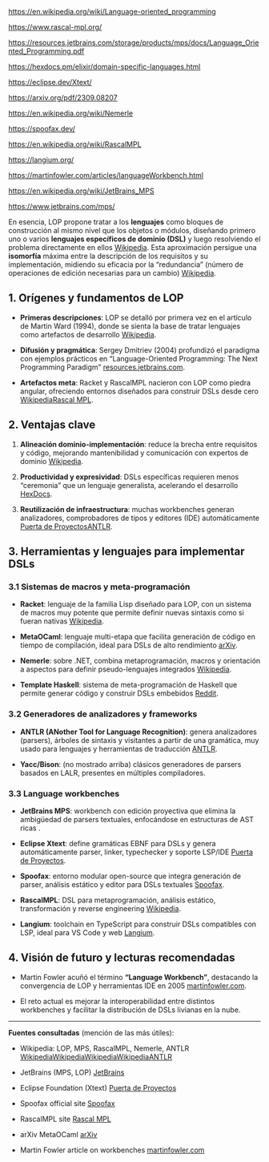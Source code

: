 
https://en.wikipedia.org/wiki/Language-oriented_programming

https://www.rascal-mpl.org/

https://resources.jetbrains.com/storage/products/mps/docs/Language_Oriented_Programming.pdf

https://hexdocs.pm/elixir/domain-specific-languages.html

https://eclipse.dev/Xtext/

https://arxiv.org/pdf/2309.08207

https://en.wikipedia.org/wiki/Nemerle

https://spoofax.dev/

https://en.wikipedia.org/wiki/RascalMPL

https://langium.org/

https://martinfowler.com/articles/languageWorkbench.html

https://en.wikipedia.org/wiki/JetBrains_MPS

https://www.jetbrains.com/mps/

En esencia, LOP propone tratar a los **lenguajes** como bloques de construcción al mismo nivel que los objetos o módulos, diseñando primero uno o varios **lenguajes específicos de dominio (DSL)** y luego resolviendo el problema directamente en ellos [Wikipedia](https://en.wikipedia.org/wiki/Language-oriented_programming?utm_source=chatgpt.com). Esta aproximación persigue una **isomorfía** máxima entre la descripción de los requisitos y su implementación, midiendo su eficacia por la “redundancia” (número de operaciones de edición necesarias para un cambio) [Wikipedia](https://en.wikipedia.org/wiki/Language-oriented_programming?utm_source=chatgpt.com).

## 1. Orígenes y fundamentos de LOP

- **Primeras descripciones**: LOP se detalló por primera vez en el artículo de Martin Ward (1994), donde se sienta la base de tratar lenguajes como artefactos de desarrollo [Wikipedia](https://en.wikipedia.org/wiki/Language-oriented_programming?utm_source=chatgpt.com).
    
- **Difusión y pragmática**: Sergey Dmitriev (2004) profundizó el paradigma con ejemplos prácticos en “Language-Oriented Programming: The Next Programming Paradigm” [resources.jetbrains.com](https://resources.jetbrains.com/storage/products/mps/docs/Language_Oriented_Programming.pdf?utm_source=chatgpt.com).
    
- **Artefactos meta**: Racket y RascalMPL nacieron con LOP como piedra angular, ofreciendo entornos diseñados para construir DSLs desde cero [Wikipedia](https://en.wikipedia.org/wiki/Language-oriented_programming?utm_source=chatgpt.com)[Rascal MPL](https://www.rascal-mpl.org/?utm_source=chatgpt.com).
    

## 2. Ventajas clave

1. **Alineación dominio-implementación**: reduce la brecha entre requisitos y código, mejorando mantenibilidad y comunicación con expertos de dominio [Wikipedia](https://en.wikipedia.org/wiki/Language-oriented_programming?utm_source=chatgpt.com).
    
2. **Productividad y expresividad**: DSLs específicas requieren menos “ceremonia” que un lenguaje generalista, acelerando el desarrollo [HexDocs](https://hexdocs.pm/elixir/domain-specific-languages.html?utm_source=chatgpt.com).
    
3. **Reutilización de infraestructura**: muchas workbenches generan analizadores, comprobadores de tipos y editores (IDE) automáticamente [Puerta de Proyectos](https://eclipse.dev/Xtext/?utm_source=chatgpt.com)[ANTLR](https://www.antlr.org/?utm_source=chatgpt.com).
    

## 3. Herramientas y lenguajes para implementar DSLs

### 3.1 Sistemas de macros y meta-programación

- **Racket**: lenguaje de la familia Lisp diseñado para LOP, con un sistema de macros muy potente que permite definir nuevas sintaxis como si fueran nativas [Wikipedia](https://en.wikipedia.org/wiki/Language-oriented_programming?utm_source=chatgpt.com).
    
- **MetaOCaml**: lenguaje multi-etapa que facilita generación de código en tiempo de compilación, ideal para DSLs de alto rendimiento [arXiv](https://arxiv.org/pdf/2309.08207?utm_source=chatgpt.com).
    
- **Nemerle**: sobre .NET, combina metaprogramación, macros y orientación a aspectos para definir pseudo-lenguajes integrados [Wikipedia](https://en.wikipedia.org/wiki/Nemerle?utm_source=chatgpt.com).
    
- **Template Haskell**: sistema de meta-programación de Haskell que permite generar código y construir DSLs embebidos [Reddit](https://www.reddit.com/r/haskell/comments/13mit4v/code_generation_with_haskell_itself_as_the_dsl/?utm_source=chatgpt.com).
    

### 3.2 Generadores de analizadores y frameworks

- **ANTLR (ANother Tool for Language Recognition)**: genera analizadores (parsers), árboles de sintaxis y visitantes a partir de una gramática, muy usado para lenguajes y herramientas de traducción [ANTLR](https://www.antlr.org/?utm_source=chatgpt.com).
    
- **Yacc/Bison**: (no mostrado arriba) clásicos generadores de parsers basados en LALR, presentes en múltiples compiladores.
    

### 3.3 Language workbenches

- **JetBrains MPS**: workbench con edición proyectiva que elimina la ambigüedad de parsers textuales, enfocándose en estructuras de AST ricas .
    
- **Eclipse Xtext**: define gramáticas EBNF para DSLs y genera automáticamente parser, linker, typechecker y soporte LSP/IDE [Puerta de Proyectos](https://eclipse.dev/Xtext/?utm_source=chatgpt.com).
    
- **Spoofax**: entorno modular open-source que integra generación de parser, análisis estático y editor para DSLs textuales [Spoofax](https://www.spoofax.dev/?utm_source=chatgpt.com).
    
- **RascalMPL**: DSL para metaprogramación, análisis estático, transformación y reverse engineering [Wikipedia](https://en.wikipedia.org/wiki/RascalMPL?utm_source=chatgpt.com).
    
- **Langium**: toolchain en TypeScript para construir DSLs compatibles con LSP, ideal para VS Code y web [Langium](https://langium.org/?utm_source=chatgpt.com).
    

## 4. Visión de futuro y lecturas recomendadas

- Martin Fowler acuñó el término **“Language Workbench”**, destacando la convergencia de LOP y herramientas IDE en 2005 [martinfowler.com](https://martinfowler.com/articles/languageWorkbench.html?utm_source=chatgpt.com).
    
- El reto actual es mejorar la interoperabilidad entre distintos workbenches y facilitar la distribución de DSLs livianas en la nube.
    

---

**Fuentes consultadas** (mención de las más útiles):

- Wikipedia: LOP, MPS, RascalMPL, Nemerle, ANTLR [Wikipedia](https://en.wikipedia.org/wiki/Language-oriented_programming?utm_source=chatgpt.com)[Wikipedia](https://en.wikipedia.org/wiki/JetBrains_MPS?utm_source=chatgpt.com)[Wikipedia](https://en.wikipedia.org/wiki/RascalMPL?utm_source=chatgpt.com)[Wikipedia](https://en.wikipedia.org/wiki/Nemerle?utm_source=chatgpt.com)[ANTLR](https://www.antlr.org/?utm_source=chatgpt.com)
    
- JetBrains (MPS, LOP) [JetBrains](https://www.jetbrains.com/mps/?utm_source=chatgpt.com)
    
- Eclipse Foundation (Xtext) [Puerta de Proyectos](https://eclipse.dev/Xtext/?utm_source=chatgpt.com)
    
- Spoofax official site [Spoofax](https://www.spoofax.dev/?utm_source=chatgpt.com)
    
- RascalMPL site [Rascal MPL](https://www.rascal-mpl.org/?utm_source=chatgpt.com)
    
- arXiv MetaOCaml [arXiv](https://arxiv.org/pdf/2309.08207?utm_source=chatgpt.com)
    
- Martin Fowler article on workbenches [martinfowler.com](https://martinfowler.com/articles/languageWorkbench.html?utm_source=chatgpt.com)